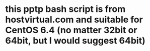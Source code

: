 # this pptp bash script is from hostvirtual.com and suitable for CentOS 6.4 (no matter 32bit or 64bit, but I would suggest 64bit)
